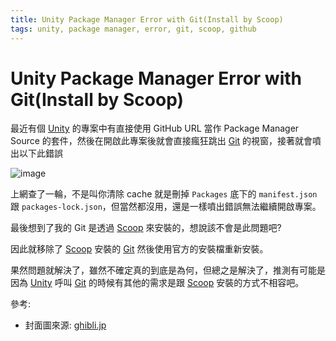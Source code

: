 ```yaml
---
title: Unity Package Manager Error with Git(Install by Scoop)
tags: unity, package manager, error, git, scoop, github
---
```


# Unity Package Manager Error with Git(Install by Scoop)

最近有個 [Unity](https://unity.com/) 的專案中有直接使用 GitHub URL 當作 Package Manager Source 的套件，然後在開啟此專案後就會直接瘋狂跳出 [Git](https://git-scm.com/) 的視窗，接著就會噴出以下此錯誤

![image](__GHOST_URL__/content/images/2023/07/image.png)

上網查了一輪，不是叫你清除 cache 就是刪掉 `Packages` 底下的 `manifest.json` 跟 `packages-lock.json`，但當然都沒用，還是一樣噴出錯誤無法繼續開啟專案。

最後想到了我的 Git 是透過 [Scoop](https://scoop.sh/) 來安裝的，想說該不會是此問題吧?

因此就移除了 [Scoop](https://scoop.sh/) 安裝的 [Git](https://git-scm.com/) 然後使用官方的安裝檔重新安裝。

果然問題就解決了，雖然不確定真的到底是為何，但總之是解決了，推測有可能是因為 [Unity](https://unity.com/) 呼叫 [Git](https://git-scm.com/) 的時候有其他的需求是跟 [Scoop](https://scoop.sh/) 安裝的方式不相容吧。

參考:

- 封面圖來源: [ghibli.jp](https://www.ghibli.jp/info/013409/)

